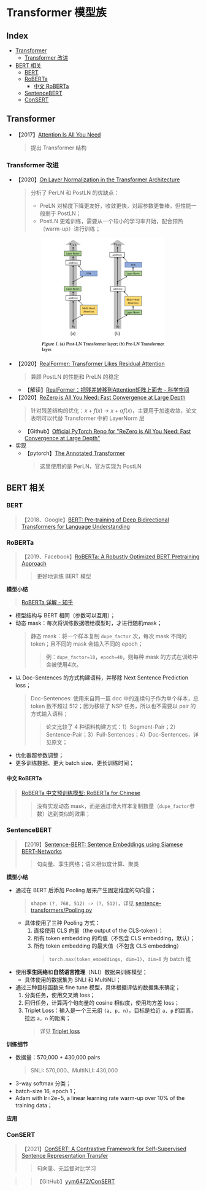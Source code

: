 Transformer 模型族
===

Index
---
<!-- TOC -->

- [Transformer](#transformer)
    - [Transformer 改进](#transformer-改进)
- [BERT 相关](#bert-相关)
    - [BERT](#bert)
    - [RoBERTa](#roberta)
        - [中文 RoBERTa](#中文-roberta)
    - [SentenceBERT](#sentencebert)
    - [ConSERT](#consert)

<!-- /TOC -->


## Transformer
- 【2017】[Attention Is All You Need](https://arxiv.org/abs/1706.03762)
    > 提出 Transformer 结构

### Transformer 改进
- 【2020】[On Layer Normalization in the Transformer Architecture](https://arxiv.org/abs/2002.04745)
    > 分析了 PerLN 和 PostLN 的优缺点：
    > - PreLN 对梯度下降更友好，收敛更快，对超参数更鲁棒，但性能一般弱于 PostLN；
    > - PostLN 更难训练，需要从一个较小的学习率开始，配合预热（warm-up）进行训练；

<div align="center"><img src="./_assets/PostLN和PreLN图示.png" height="300" /></div>

- 【2020】[RealFormer: Transformer Likes Residual Attention](https://arxiv.org/abs/2012.11747)
    > 兼顾 PostLN 的性能和 PreLN 的稳定
    - 【解读】[RealFormer：把残差转移到Attention矩阵上面去 - 科学空间](https://kexue.fm/archives/8027)
- 【2020】[ReZero is All You Need: Fast Convergence at Large Depth](https://arxiv.org/abs/2003.04887)
    > 针对残差结构的优化：$x+f(x)$ → $x+αf(x)$，主要用于加速收敛，论文表明可以代替 Transformer 中的 LayerNorm 层
    - 【Github】[Official PyTorch Repo for "ReZero is All You Need: Fast Convergence at Large Depth"](https://github.com/majumderb/rezero)
- 实现
    - 【pytorch】[The Annotated Transformer](http://nlp.seas.harvard.edu/2018/04/03/attention.html)
        > 这里使用的是 PerLN，官方实现为 PostLN


## BERT 相关

### BERT
> 【2018、Google】[BERT: Pre-training of Deep Bidirectional Transformers for Language Understanding](https://arxiv.org/abs/1810.04805)


### RoBERTa
> 【2019、Facebook】[RoBERTa: A Robustly Optimized BERT Pretraining Approach](https://arxiv.org/abs/1907.11692)
>> 更好地训练 BERT 模型

**模型小结**
> [RoBERTa 详解 - 知乎](https://zhuanlan.zhihu.com/p/103205929)
- 模型结构与 BERT 相同（参数可以互用）；
- 动态 mask：每次将训练数据喂给模型时，才进行随机mask；
    > 静态 mask：将一个样本复制 `dupe_factor` 次，每次 mask 不同的 token；且不同的 mask 会输入不同的 epoch；
    >> 例：`dupe_factor=10`，`epoch=40`，则每种 mask 的方式在训练中会被使用4次。
- 以 Doc-Sentences 的方式构建语料，并移除 Next Sentence Prediction loss；
    > Doc-Sentences: 使用来自同一篇 doc 中的连续句子作为单个样本，总 token 数不超过 512；因为移除了 NSP 任务，所以也不需要以 pair 的方式输入语料；
    >> 论文比较了 4 种语料构建方式：1）Segment-Pair；2）Sentence-Pair；3）Full-Sentences；4）Doc-Sentences，详见原文；
- 优化器超参数调整；
- 更多训练数据、更大 batch size、更长训练时间；

#### 中文 RoBERTa
> [RoBERTa 中文预训练模型: RoBERTa for Chinese](https://github.com/brightmart/roberta_zh)
>> 没有实现动态 mask，而是通过增大样本复制数量（`dupe_factor`参数）达到类似的效果；


### SentenceBERT
> 【2019】[Sentence-BERT: Sentence Embeddings using Siamese BERT-Networks](https://arxiv.org/abs/1908.10084)
>> 句向量、孪生网络；语义相似度计算、聚类

**模型小结**
- 通过在 BERT 后添加 Pooling 层来产生固定维度的句向量； 
    > shape: `(?, 768, 512) -> (?, 512)`，详见 [sentence-transformers/Pooling.py](https://github.com/UKPLab/sentence-transformers/blob/master/sentence_transformers/models/Pooling.py)
    - 具体使用了三种 Pooling 方式：
        1. 直接使用 CLS 向量（the output of the CLS-token）；
        1. 所有 token embedding 的均值（不包含 CLS embedding，默认）；
        1. 所有 token embedding 的最大值（不包含 CLS embedding）
            > `torch.max(token_embeddings, dim=1)`，`dim=0` 为 batch 维
- 使用**孪生网络**和**自然语言推理**（NLI）数据来训练模型；
    - 具体使用的数据集为 SNLI 和 MultiNLI；
- 通过三种目标函数来 fine tune 模型，具体根据评估的数据集来确定；
    1. 分类任务，使用交叉熵 loss；
    1. 回归任务，计算两个句向量的 cosine 相似度，使用均方差 loss；
    1. Triplet Loss：输入是一个三元组 `(a, p, n)`，目标是拉近 `a, p` 的距离，拉远 `a, n` 的距离；
        > 详见 [Triplet loss](../../wiki/loss_function.md#Triplet-Loss)

**训练细节**
- 数据量：570,000 + 430,000 pairs
    > SNLI: 570,000、MultiNLI: 430,000
- 3-way softmax 分类；
- batch-size 16, epoch 1；
- Adam with lr=2e−5, a linear learning rate warm-up over 10% of the training data；

**应用**
> 


### ConSERT
> 【2021】[ConSERT: A Contrastive Framework for Self-Supervised Sentence Representation Transfer](https://arxiv.org/abs/2105.11741)
>> 句向量、无监督对比学习

>>【GitHub】[yym6472/ConSERT](https://github.com/yym6472/ConSERT)
